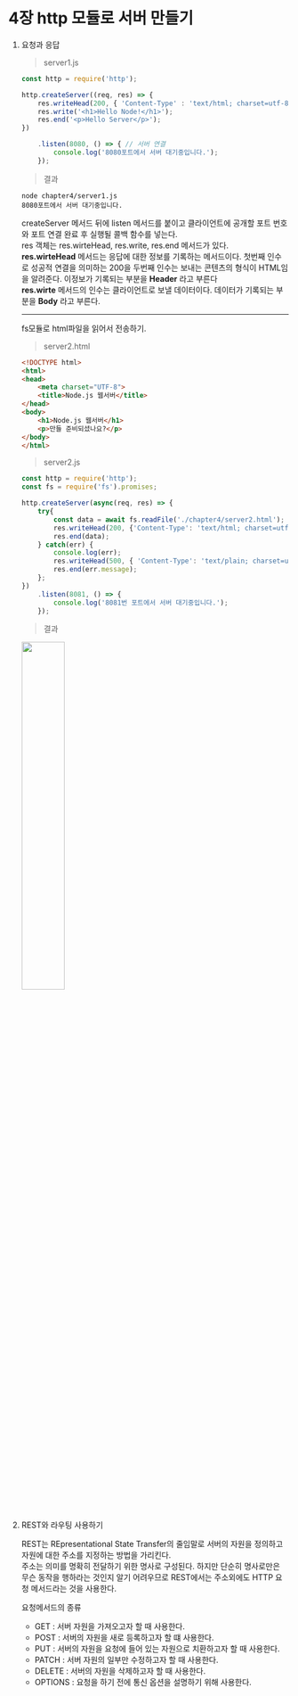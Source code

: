 # 4장 http 모듈로 서버 만들기

1. 요청과 응답

    > server1.js

    ```js
    const http = require('http');

    http.createServer((req, res) => {
        res.writeHead(200, { 'Content-Type' : 'text/html; charset=utf-8' });
        res.write('<h1>Hello Node!</h1>');
        res.end('<p>Hello Server</p>');
    })

        .listen(8080, () => { // 서버 연결
            console.log('8080포트에서 서버 대기중입니다.');
        });
    ```
    > 결과
    ```
    node chapter4/server1.js
    8080포트에서 서버 대기중입니다.
    ```
    createServer 메서드 뒤에 listen 메서드를 붙이고 클라이언트에 공개할 포트 번호와 포트 연결 완료 후 실행될 콜백 함수를 넣는다.  
    res 객체는 res.wirteHead, res.write, res.end 메서드가 있다.  
    **res.wirteHead** 메서드는 응답에 대한 정보를 기록하는 메서드이다. 첫번째 인수로 성공적 연결을 의미하는 200을 두번째 인수는 보내는 콘텐츠의 형식이 HTML임을 알려준다. 이정보가 기록되는 부분을 **Header** 라고 부른다  
    **res.wirte** 메서드의 인수는 클라이언트로 보낼 데이터이다. 데이터가 기록되는 부분을 **Body** 라고 부른다.

    ---
    fs모듈로 html파일을 읽어서 전송하기.
    > server2.html
    ```html
    <!DOCTYPE html>
    <html>
    <head>
        <meta charset="UTF-8">
        <title>Node.js 웹서버</title>
    </head>
    <body>
        <h1>Node.js 웹서버</h1>
        <p>만들 준비되셨나요?</p>
    </body>
    </html>
    ```
    > server2.js
    ```js
    const http = require('http');
    const fs = require('fs').promises;

    http.createServer(async(req, res) => {
        try{
            const data = await fs.readFile('./chapter4/server2.html');
            res.writeHead(200, {'Content-Type': 'text/html; charset=utf-8' });
            res.end(data);
        } catch(err) {
            console.log(err);
            res.writeHead(500, { 'Content-Type': 'text/plain; charset=utf-8' });
            res.end(err.message);
        };
    })
        .listen(8081, () => {
            console.log('8081번 포트에서 서버 대기중입니다.');
        });
    ```
    > 결과
    
    <img src = "https://user-images.githubusercontent.com/73157543/103769431-96fdc880-5067-11eb-9c54-e72aa87ffb47.jpg" width="40%">

2. REST와 라우팅 사용하기

    REST는 REpresentational State Transfer의 줄임말로 서버의 자원을 정의하고 자원에 대한 주소를 지정하는 방법을 가리킨다.  
    주소는 의미를 명확히 전달하기 위한 명사로 구성된다. 하지만 단순히 명사로만은 무슨 동작을 행하라는 것인지 알기 어려우므로 REST에서는 주소외에도 HTTP 요청 메서드라는 것을 사용한다.  
    
    요청메서드의 종류
    * GET : 서버 자원을 가져오고자 할 때 사용한다.
    * POST : 서버의 자원을 새로 등록하고자 할 떄 사용한다.
    * PUT : 서버의 자원을 요청에 들어 있는 자원으로 치환하고자 할 때 사용한다.
    * PATCH : 서버 자원의 일부만 수정하고자 할 때 사용한다.
    * DELETE : 서버의 자원을 삭제하고자 할 때 사용한다.
    * OPTIONS : 요청을 하기 전에 통신 옵션을 설명하기 위해 사용한다.

    
